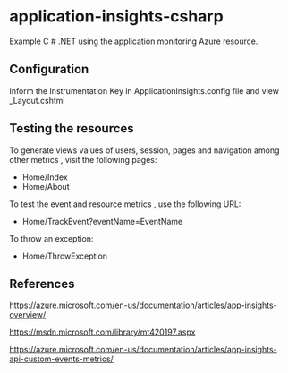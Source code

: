 # application-insights-csharp

Example C # .NET using the application monitoring Azure resource.

Configuration
------------

Inform the Instrumentation Key in ApplicationInsights.config file and view _Layout.cshtml

Testing the resources
--------------------

To generate views values of users, session, pages and navigation among other metrics , visit the following pages:

 - Home/Index 
 - Home/About

To test the event and resource metrics , use the following URL:

 - Home/TrackEvent?eventName=EventName

To throw an exception:

 - Home/ThrowException

References
------------

https://azure.microsoft.com/en-us/documentation/articles/app-insights-overview/

https://msdn.microsoft.com/library/mt420197.aspx

https://azure.microsoft.com/en-us/documentation/articles/app-insights-api-custom-events-metrics/
